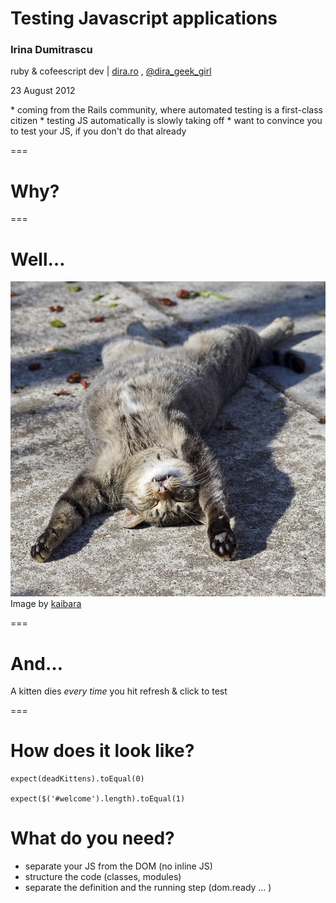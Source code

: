 # Testing Javascript applications

### Irina Dumitrascu

ruby & cofeescript dev | [dira.ro](http://dira.ro) ,  [@dira_geek_girl](http://twitter.com/dira_geek_girl)

23 August 2012

<div class="notes" markdown="1">
* coming from the Rails community, where automated testing is a first-class citizen
* testing JS automatically is slowly taking off
* want to convince you to test your JS, if you don't do that already
</div>

===

# Why?

===

# Well…

![](./images/sleep.jpg)
Image by [kaibara](http://www.flickr.com/photos/kaibara/)

===

# And…

A kitten dies *every time* you hit refresh & click to test

===

# How does it look like?

    expect(deadKittens).toEqual(0)
    
    expect($('#welcome').length).toEqual(1)


# What do you need?

* separate your JS from the DOM (no inline JS)
* structure the code (classes, modules)
* separate the definition and the running step (dom.ready … )